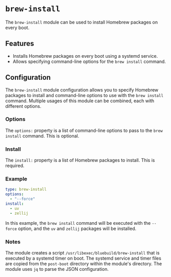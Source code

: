 # `brew-install`

The `brew-install` module can be used to install Homebrew packages on every boot.

## Features

- Installs Homebrew packages on every boot using a systemd service.
- Allows specifying command-line options for the `brew install` command.

## Configuration

The `brew-install` module configuration allows you to specify Homebrew packages to install and command-line options to use with the `brew install` command.
Multiple usages of this module can be combined, each with different options.

### Options

The `options:` property is a list of command-line options to pass to the `brew install` command. This is optional.

### Install

The `install:` property is a list of Homebrew packages to install. This is required.

### Example

```yaml
type: brew-install
options:
  - "--force"
install:
  - uv
  - zellij
```

In this example, the `brew install` command will be executed with the `--force` option, and the `uv` and `zellij` packages will be installed.

### Notes

The module creates a script `/usr/libexec/bluebuild/brew-install` that is executed by a systemd timer on boot.
The systemd service and timer files are copied from the `post-boot` directory within the module's directory.
The module uses `jq` to parse the JSON configuration.
